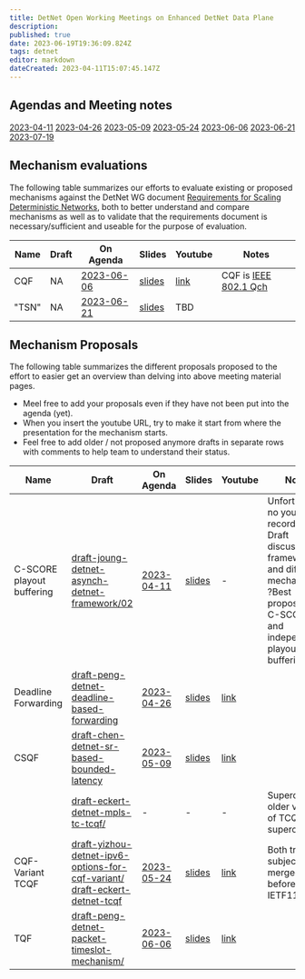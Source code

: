 ```yaml
---
title: DetNet Open Working Meetings on Enhanced DetNet Data Plane
description: 
published: true
date: 2023-06-19T19:36:09.824Z
tags: detnet
editor: markdown
dateCreated: 2023-04-11T15:07:45.147Z
---
```


## Agendas and Meeting notes

[2023-04-11](/group/detnet/wmosq/2023-04-11)
[2023-04-26](/group/detnet/wmosq/2023-04-26)
[2023-05-09](https://datatracker.ietf.org/meeting/interim-2023-detnet-03/session/detnet)
[2023-05-24](https://datatracker.ietf.org/meeting/interim-2023-detnet-05/session/detnet)
[2023-06-06](https://datatracker.ietf.org/meeting/interim-2023-detnet-06/session/detnet)
[2023-06-21](https://datatracker.ietf.org/meeting/interim-2023-detnet-07/session/detnet)
[2023-07-19](https://datatracker.ietf.org/meeting/interim-2023-detnet-08/session/detnet)

## Mechanism evaluations

The following table summarizes our efforts to evaluate existing or proposed mechanisms against the DetNet WG document [Requirements for Scaling Deterministic Networks](https://datatracker.ietf.org/doc/draft-ietf-detnet-scaling-requirements/), both to better understand and compare mechanisms as well as to validate that the requirements document is necessary/sufficient and useable for the purpose of evaluation.

| Name | Draft | On Agenda | Slides | Youtube | Notes |
|------|-------|-----------|--------|---------|-------|
| CQF |   NA    | [2023-06-06](https://datatracker.ietf.org/meeting/interim-2023-detnet-06/session/detnet) | [slides](https://datatracker.ietf.org/doc/slides-interim-2023-detnet-06-sessa-cqf-evaluation-as-revised-in-meeting/) | [link](https://youtu.be/HVE_FCe_5x8?t=785) | CQF is [IEEE 802.1 Qch](https://standards.ieee.org/ieee/802.1Qch/6072/) |
| "TSN" | NA | [2023-06-21](https://datatracker.ietf.org/meeting/interim-2023-detnet-07/session/detnet) | [slides](https://datatracker.ietf.org/doc/slides-interim-2023-detnet-07-sessa-tsn-queuing-mechanisms-evaluation/) | TBD | |
## Mechanism Proposals

The following table summarizes the different proposals proposed to the effort to easier get an overview than delving into above meeting material pages.

-  Meel free to add your proposals even if they have not been put into the agenda (yet).
- When you insert the youtube URL, try to make it start from where the presentation for the mechanism starts.
- Feel free to add older / not proposed anymore drafts in separate rows with comments to help team to understand their status.

| Name | Draft | On Agenda | Slides | Youtube | Notes |
|------|-------|-----------|--------|---------|-------|
| C-SCORE <br> playout buffering| [draft-joung-detnet-asynch-detnet-framework/02](https://datatracker.ietf.org/doc/draft-joung-detnet-asynch-detnet-framework/02/) | [2023-04-11](/group/detnet/wmosq/2023-04-11) | [slides](https://wiki.ietf.org/adn_framework-2023-04-10.pptx) | - | Unfortunately no youtube recording. Draft discusses framework and different mechanisms. ?Best proposed? is C-SCORE and independently playout buffering |
| Deadline Forwarding | [draft-peng-detnet-deadline-based-forwarding](https://datatracker.ietf.org/doc/draft-peng-detnet-deadline-based-forwarding/) | [2023-04-26](/group/detnet/wmosq/2023-04-26) | [slides](https://datatracker.ietf.org/doc/slides-interim-2023-detnet-02-sessa-deadline-queueing-mechanism/) | [link](https://youtu.be/nGTeMavyHSg?t=2858) | |
| CSQF | [draft-chen-detnet-sr-based-bounded-latency](https://datatracker.ietf.org/doc/html/draft-chen-detnet-sr-based-bounded-latency) | [2023-05-09](https://datatracker.ietf.org/meeting/interim-2023-detnet-03/session/detnet) |  [slides](https://datatracker.ietf.org/doc/slides-interim-2023-detnet-03-sessa-csqf-slides/) | [link](https://youtu.be/m9NqZ6gWKgo?t=2590) | |
| | [draft-eckert-detnet-mpls-tc-tcqf/](https://datatracker.ietf.org/doc/draft-eckert-detnet-mpls-tc-tcqf/) | - | - | - | Superceeded, older versions of TCQF, superceeded |
| CQF-Variant <br> TCQF | [draft-yizhou-detnet-ipv6-options-for-cqf-variant/](https://datatracker.ietf.org/doc/draft-yizhou-detnet-ipv6-options-for-cqf-variant/) <br> [draft-eckert-detnet-tcqf](https://datatracker.ietf.org/doc/html/draft-eckert-detnet-tcqf) | [2023-05-24](https://datatracker.ietf.org/meeting/interim-2023-detnet-05/session/detnet) | [slides](https://datatracker.ietf.org/doc/slides-interim-2023-detnet-05-sessa-tcqf-slides-for-interim/) | [link](https://www.youtube.com/watch?v=ELDZYOXKer4&t=2004s) | Both trafts subject to be merged before IETF117 |
| TQF | [draft-peng-detnet-packet-timeslot-mechanism/](https://datatracker.ietf.org/doc/draft-peng-detnet-packet-timeslot-mechanism/)| [2023-06-06](https://datatracker.ietf.org/meeting/interim-2023-detnet-06/session/detnet) | [slides](https://datatracker.ietf.org/doc/slides-interim-2023-detnet-06-sessa-timeslot-queueing-and-forwarding/) | [link](https://youtu.be/HVE_FCe_5x8?t=3959) | |
